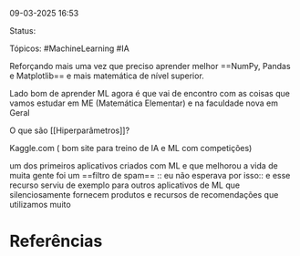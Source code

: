09-03-2025 16:53

Status:

Tópicos: #MachineLearning #IA 

Reforçando mais uma vez que preciso aprender melhor ==NumPy, Pandas e Matplotlib== e mais matemática de nível superior.

Lado bom de aprender ML agora é que vai de encontro com as coisas que vamos estudar em ME (Matemática Elementar) e na faculdade nova em Geral

O que são [[Hiperparâmetros]]?

Kaggle.com ( bom site para treino de IA e ML com competições)

um dos primeiros aplicativos criados com ML e que melhorou a vida de muita gente foi um ==filtro de spam==
:: eu não esperava por isso::
e esse recurso serviu de exemplo para outros aplicativos de ML que silenciosamente fornecem produtos e recursos de recomendações que utilizamos muito


# Referências